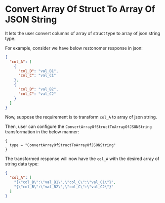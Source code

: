 # Convert Array Of Struct To Array Of JSON String

It lets the user convert columns of array of struct type to array of json string type.

For example, consider we have below restonomer response in json:

```json
{
  "col_A": [
    {
      "col_B": "val_B1",
      "col_C": "val_C1"
    },
    {
      "col_B": "val_B2",
      "col_C": "val_C2"
    }
  ]
}
```

Now, suppose the requirement is to transform `col_A` to array of json string.

Then, user can configure the `ConvertArrayOfStructToArrayOfJSONString` transformation in the below manner:

```hocon
{
  type = "ConvertArrayOfStructToArrayOfJSONString"
}
```

The transformed response will now have the `col_A` with the desired array of string data type:

```json
{
  "col_A": [
    "{\"col_B\":\"val_B1\",\"col_C\":\"val_C1\"}",
    "{\"col_B\":\"val_B2\",\"col_C\":\"val_C2\"}"
  ]
}
```

